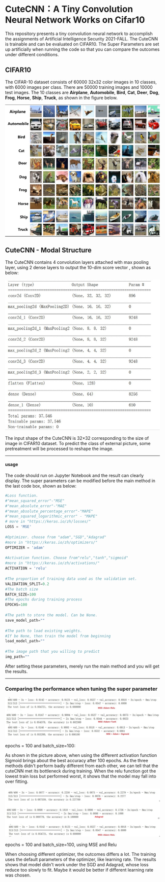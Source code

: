 # CuteCNN：A Tiny Convolution Neural Network Works on Cifar10

This repository presents a tiny convolution neural network to accomplish the assignments of Artificial Intelligence Security 2021-FALL. The CuteCNN is trainable and can be evaluated on CIFAR10. The Super Parameters are set up artificially when running the code so that you can compare the  outcomes under  different conditions.

## CIFAR10

The CIFAR-10 dataset consists of 60000 32x32 color images in 10  classes, with 6000 images per class. There are 50000 training images and 10000 test images. The 10 classes are __Airplane__, __Automobile__, __Bird__, __Cat__, __Deer__, __Dog__, __Frog__, __Horse__,  __Ship__, __Truck__, as shown in the figure below.

![](https://github.com/EvaCharon/CuteCNN/blob/master/Picture/Readme/CIFAR10.jpg)

## CuteCNN - Modal Structure

The CuteCNN contains 4 convolution layers attached with max pooling layer, using 2 dense layers to output the 10-dim score vector , shown as below:

![](https://github.com/EvaCharon/CuteCNN/blob/master/Picture/Readme/Layers.jpg)

The input shape of the CuteCNN is 32×32 corresponding to the size of image in CIFAR10 dataset. To predict the class of external picture, some pretreatment will be processed to reshape the image. 

***

#### usage

The code should run on Jupyter Notebook  and the result can clearly display. The super parameters can be modified before the main method in the last code box, shown as below:

```python
#Loss function.
#"mean_squared_error"-"MSE"  
#"mean_absolute_error"-"MAE"
#"mean_absolute_percentage_error"-"MAPE"
#"mean_squared_logarithmic_error" - "MAPE"
# more in "https://keras.io/zh/losses/"
LOSS = 'MSE' 				

#Optimizer. choose from "adam","SGD","Adagrad"
#more in "https://keras.io/zh/optimizers/"
OPTIMIZER = 'adam'

#Activation function. Choose from"relu","tanh","sigmoid"
#more in "https://keras.io/zh/activations/"
ACTIVATION = 'relu'			

#The proportion of training data used as the validation set.
VALIDATION_SPLIT=0.2
#The batch size
BATCH_SIZE=100
#The epochs during training process
EPOCHS=100	

#The path to store the model. Can be None.
save_model_path=""

#The path to load existing weights. 
#If be None, then train the model from beginning
load_model_path=""			

#The image path that you willing to predict
img_path=""					
```

After setting these parameters, merely run the main method and you will get the results.

---

### Comparing the performance when tuning the super parameter

![](https://github.com/EvaCharon/CuteCNN/blob/master/Picture/Readme/activate.jpg)

epochs = 100 and batch_size=100:

As shown in the picture above, when using the different activation function Sigmoid brings about the best accuracy after 100 epochs. As the three methods didn't perform badly different from each other, we can tell that the cuteCNN met its bottleneck during training. When the relu function got the lowest train loss but  performed worst, it shows that the model may fall into over fitting. 

 ![](https://github.com/EvaCharon/CuteCNN/blob/master/Picture/Readme/optimizer.jpg)



epochs = 100 and batch_size=100, using MSE and Relu

When choosing different optimizer, the outcomes differs a lot. The training uses the default parameters of the optimizer, like learning rate. The results shows that model didn't work under the SGD and Adagrad, whose loss reduce too slowly to fit. Maybe it would be better if different learning rate was chosen.





